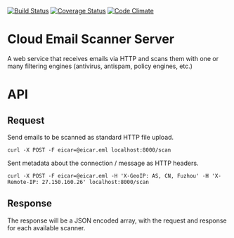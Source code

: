 [![Build Status][ci-img]][ci-url]
[![Coverage Status][cov-img]][cov-url]
[![Code Climate][clim-img]][clim-url]

# Cloud Email Scanner Server

A web service that receives emails via HTTP and scans them with one or many filtering engines (antivirus, antispam, policy engines, etc.)

# API

## Request

Send emails to be scanned as standard HTTP file upload.

`curl -X POST -F eicar=@eicar.eml localhost:8000/scan`

Sent metadata about the connection / message as HTTP headers.

`curl -X POST -F eicar=@eicar.eml -H 'X-GeoIP: AS, CN, Fuzhou' -H 'X-Remote-IP: 27.150.160.26' localhost:8000/scan`

## Response

The response will be a JSON encoded array, with the request and response for
each available scanner. 


[ci-img]: https://travis-ci.org/cloud-css/ess.svg
[ci-url]: https://travis-ci.org/cloud-css/ess
[cov-img]: https://coveralls.io/repos/cloud-css/ess/badge.svg
[cov-url]: https://coveralls.io/github/cloud-css/ess
[clim-img]: https://codeclimate.com/github/cloud-css/ess/badges/gpa.svg
[clim-url]: https://codeclimate.com/github/cloud-css/ess
